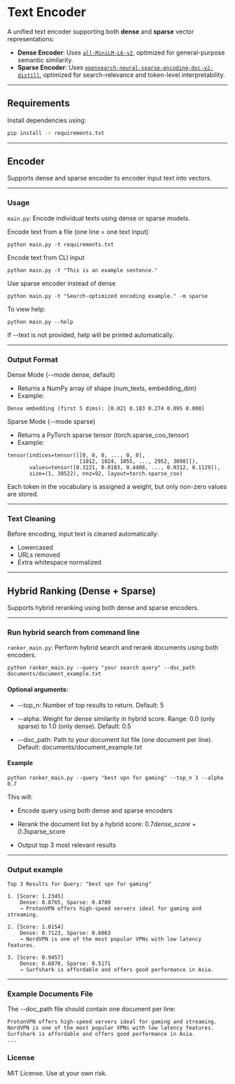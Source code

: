 #  Text Encoder

A unified text encoder supporting both **dense** and **sparse** vector representations:

- **Dense Encoder**: Uses [`all-MiniLM-L6-v2`](https://huggingface.co/sentence-transformers/all-MiniLM-L6-v2), optimized for general-purpose semantic similarity.
- **Sparse Encoder**: Uses [`opensearch-neural-sparse-encoding-doc-v2-distill`](https://huggingface.co/opensearch-project/opensearch-neural-sparse-encoding-doc-v2-distill), optimized for search-relevance and token-level interpretability.

---

##  Requirements

Install dependencies using:

```bash
pip install -r requirements.txt
```
---

## Encoder

Supports dense and sparse encoder to encoder input text into vectors.

---

### Usage

`main.py`: Encode individual texts using dense or sparse models.

Encode text from a file (one line = one text input)

```python main.py -t requirements.txt```

Encode text from CLI input

```python main.py -t "This is an example sentence."```

Use sparse encoder instead of dense

```python main.py -t "Search-optimized encoding example." -m sparse```

To view help:

```python main.py --help```

If --text is not provided, help will be printed automatically.

---

### Output Format
Dense Mode (--mode dense, default)

* Returns a NumPy array of shape (num_texts, embedding_dim)
* Example:

```Dense embedding (first 5 dims): [0.021 0.183 0.274 0.095 0.008]```

Sparse Mode (--mode sparse)

* Returns a PyTorch sparse tensor (torch.sparse_coo_tensor)
* Example:

```
tensor(indices=tensor([[0, 0, 0, ..., 0, 0],
                       [1012, 1024, 1055, ..., 2952, 3098]]),
       values=tensor([0.3221, 0.0183, 0.4408, ..., 0.0312, 0.1129]),
       size=(1, 30522), nnz=92, layout=torch.sparse_coo)
```

Each token in the vocabulary is assigned a weight, but only non-zero values are stored.

---

### Text Cleaning

Before encoding, input text is cleaned automatically:
* Lowercased
* URLs removed
* Extra whitespace normalized

---


## Hybrid Ranking (Dense + Sparse)

Supports hybrid reranking using both dense and sparse encoders.

---

### Run hybrid search from command line

`ranker_main.py`: Perform hybrid search and rerank documents using both encoders.


```python ranker_main.py --query "your search query" --doc_path documents/document_example.txt```

#### Optional arguments:


* --top_n: Number of top results to return. Default: 5

* --alpha: Weight for dense similarity in hybrid score. Range: 0.0 (only sparse) to 1.0 (only dense). Default: 0.5

* --doc_path: Path to your document list file (one document per line). Default: documents/document_example.txt

#### Example

```python ranker_main.py --query "best vpn for gaming" --top_n 3 --alpha 0.7```

This will:

* Encode query using both dense and sparse encoders

* Rerank the document list by a hybrid score: 0.7*dense_score + 0.3*sparse_score

* Output top 3 most relevant results

---

### Output example

```angular2html
Top 3 Results for Query: "best vpn for gaming"

1. [Score: 1.2345]
    Dense: 0.8765, Sparse: 0.4789
    → ProtonVPN offers high-speed servers ideal for gaming and streaming.

2. [Score: 1.0154]
    Dense: 0.7123, Sparse: 0.6063
    → NordVPN is one of the most popular VPNs with low latency features.

3. [Score: 0.9457]
    Dense: 0.6870, Sparse: 0.5171
    → Surfshark is affordable and offers good performance in Asia.

```

---

### Example Documents File

The --doc_path file should contain one document per line:

```angular2html
ProtonVPN offers high-speed servers ideal for gaming and streaming.
NordVPN is one of the most popular VPNs with low latency features.
Surfshark is affordable and offers good performance in Asia.
...
```


### License

MIT License. Use at your own risk.


